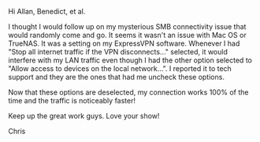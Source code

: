 Hi Allan, Benedict, et al. 

I thought I would follow up on my mysterious SMB connectivity issue that would randomly come and go. It seems it wasn't an issue with Mac OS or TrueNAS. It was a setting on my ExpressVPN software. Whenever I had "Stop all internet traffic if the VPN disconnects..." selected, it would interfere with my LAN traffic even though I had the other option selected to "Allow access to devices on the local network...". I reported it to tech support and they are the ones that had me uncheck these options. 

Now that these options are deselected, my connection works 100% of the time and the traffic is noticeably faster!

Keep up the great work guys. Love your show!

Chris
